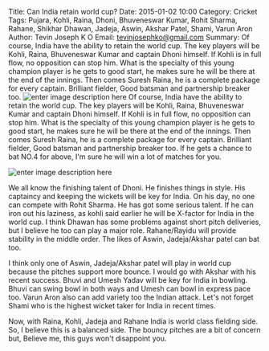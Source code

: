 Title: Can India retain world cup?
Date: 2015-01-02 10:00 
Category: Cricket 
Tags: Pujara, Kohli, Raina, Dhoni, Bhuveneswar Kumar, Rohit Sharma, Rahane, Shikhar Dhawan, Jadeja, Aswin, Akshar Patel, Shami, Varun Aron
Author: Tevin Joseph K O
Email:	 tevinjosephko@gmail.com 
Summary: Of course, India have the ability to retain the world cup. The key players will be Kohli, Raina, Bhuveneswar Kumar and captain Dhoni himself. If Kohli is in full flow, no opposition can stop him. What is the specialty of this young champion player is he gets to good start, he makes sure he will be there at the end of the innings. Then comes Suresh Raina, he is a complete package for every captain. Brilliant fielder, Good batsman and partnership breaker too. ![enter image description here](http://s3.india.com/wp-content/uploads/2014/12/ms-dhoni-suresh-raina-virat-kohli-and-bhuvneshwar-kumar.jpg)
Of course, India have the ability to retain the world cup. The key players will be Kohli, Raina, Bhuveneswar Kumar and captain Dhoni himself. If Kohli is in full flow, no opposition can stop him. What is the specialty of this young champion player is he gets to good start, he makes sure he will be there at the end of the innings. Then comes Suresh Raina, he is a complete package for every captain. Brilliant fielder, Good batsman and partnership breaker too. If he gets a chance to bat NO.4 for above, I'm sure he will win a lot of matches for you. 

![enter image description here](http://s3.india.com/wp-content/uploads/2014/12/ms-dhoni-suresh-raina-virat-kohli-and-bhuvneshwar-kumar.jpg)

We all know the finishing talent of Dhoni. He finishes things in style. His captaincy and keeping the wickets will be key for India.  On his day, no one can compete with Rohit Sharma. He has got some serious talent. If he can iron out his laziness, as kohli said earlier he will be X-factor for India in the world cup. I think Dhawan has  some problems against short pitch deliveries, but I believe he too can play a major role. Rahane/Rayidu will provide stability in the middle order. The likes of Aswin, Jadeja/Akshar patel can bat too.

I think only one of Aswin, Jadeja/Akshar patel will play in world cup because the pitches support more bounce. I would go with Akshar with his recent success. Bhuvi and Umesh Yadav will be key for India in bowling. Bhuvi can swing bowl in both ways and Umesh can bowl in express pace too. Varun Aron also can add variety too the Indian attack. Let's not forget Shami who is the highest wicket taker for India in recent times.

Now, with Raina, Kohli, Jadeja and Rahane India is world class fielding side. So, I believe this is a balanced side. The bouncy pitches are a bit of concern  but, Believe me, this guys won't disappoint you.